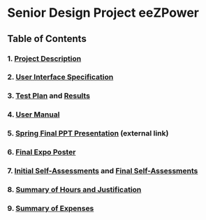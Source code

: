 # Senior Design Project eeZPower
## Table of Contents
### 1. [Project Description](../main/Assignments/Project_Description.md#project-description)
### 2. [User Interface Specification](../main/Assignments_Sem2/User_Interface_Specification.md)
### 3. [Test Plan](../main/Assignments_Sem2/Test_Plan.md) and [Results](../main/Assignments_Sem2/Test_Results.md)
### 4. [User Manual](../main/Assignments_Sem2/User_Manual.md)
### 5. [Spring Final PPT Presentation](https://docs.google.com/presentation/d/16yn9Cp9ksiIHua4f99VkaLNVpQd9gSHK/edit?usp=sharing&ouid=103037768715377898785&rtpof=true&sd=true) (external link)
### 6. [Final Expo Poster](../main/Assignments_Sem2/StoneSoward_SrDesignPoster.pdf)
### 7. [Initial Self-Assessments](../main/Assignments/HW_Essays/Individual_Capstone) and [Final Self-Assessments](../main/Assignments_Sem2/Final_Assesment.md)
### 8. [Summary of Hours and Justification](../main/Assignments_Sem2/Summary_of_Hours.md)
### 9. [Summary of Expenses](../main/Assignments/Budget.md)
